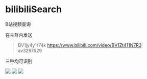 # bilibiliSearch
B站视频查询

在主群内发送

> BV1jy4y1r74k
> https://www.bilibili.com/video/BV1Zt411N7R3
> av3297629

三种均可识别

![](https://imgtu.com/i/OlS2LV)
![](https://imgtu.com/i/OlSgs0)
![](https://imgtu.com/i/OlScMq)
